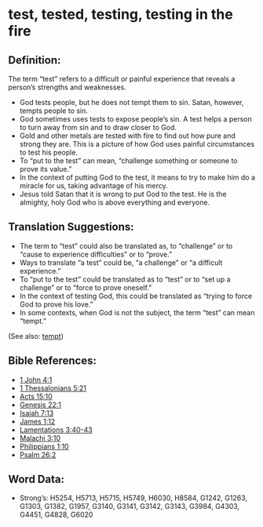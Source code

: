 # test, tested, testing, testing in the fire

## Definition:

The term “test” refers to a difficult or painful experience that reveals a person’s strengths and weaknesses.

* God tests people, but he does not tempt them to sin. Satan, however, tempts people to sin.
* God sometimes uses tests to expose people’s sin. A test helps a person to turn away from sin and to draw closer to God.
* Gold and other metals are tested with fire to find out how pure and strong they are. This is a picture of how God uses painful circumstances to test his people.
* To “put to the test” can mean, “challenge something or someone to prove its value.”
* In the context of putting God to the test, it means to try to make him do a miracle for us, taking advantage of his mercy.
* Jesus told Satan that it is wrong to put God to the test. He is the almighty, holy God who is above everything and everyone.

## Translation Suggestions:

* The term to “test” could also be translated as, to “challenge” or to “cause to experience difficulties” or to “prove.”
* Ways to translate “a test” could be, “a challenge” or “a difficult experience.”
* To “put to the test” could be translated as to “test” or to “set up a challenge” or to “force to prove oneself.”
* In the context of testing God, this could be translated as “trying to force God to prove his love.”
* In some contexts, when God is not the subject, the term “test” can mean “tempt.”

(See also: [tempt](../kt/tempt.md))

## Bible References:

* [1 John 4:1](rc://en/tn/help/1jn/04/01)
* [1 Thessalonians 5:21](rc://en/tn/help/1th/05/21)
* [Acts 15:10](rc://en/tn/help/act/15/10)
* [Genesis 22:1](rc://en/tn/help/gen/22/01)
* [Isaiah 7:13](rc://en/tn/help/isa/07/13)
* [James 1:12](rc://en/tn/help/jas/01/12)
* [Lamentations 3:40-43](rc://en/tn/help/lam/03/40)
* [Malachi 3:10](rc://en/tn/help/mal/03/10)
* [Philippians 1:10](rc://en/tn/help/php/01/10)
* [Psalm 26:2](rc://en/tn/help/psa/026/02)

## Word Data:

* Strong’s: H5254, H5713, H5715, H5749, H6030, H8584, G1242, G1263, G1303, G1382, G1957, G3140, G3141, G3142, G3143, G3984, G4303, G4451, G4828, G6020
